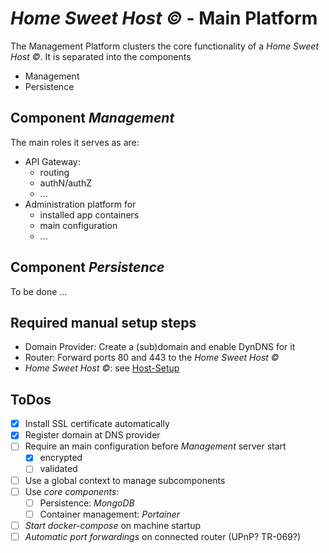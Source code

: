 # _Home Sweet Host &copy;_ - Main Platform

The Management Platform clusters the core functionality of a _Home Sweet Host &copy;_. It is separated into the components

- Management
- Persistence

## Component _Management_

The main roles it serves as are:

- API Gateway:
  - routing
  - authN/authZ
  - ...
- Administration platform for
  - installed app containers
  - main configuration
  - ...

## Component _Persistence_

To be done ...

## Required manual setup steps

- Domain Provider: Create a (sub)domain and enable DynDNS for it
- Router: Forward ports 80 and 443 to the _Home Sweet Host &copy;_
- _Home Sweet Host &copy;_: see [Host-Setup](./host/README.md)


<!--
Example mermaid sequence diagram

see https://mermaidjs.github.io/sequenceDiagram.html

```mermaid
sequenceDiagram
    participant User
    participant Client
    participant AppBackend
    participant AuthBackend

    User->>Client: action
    Client->>AppBackend: BackendCall (not authenticated)
    activate AppBackend
    AppBackend->>AppBackend: Check Authentication
    AppBackend->>Client: Response: not authenticated
    deactivate AppBackend
    Client->>User: Display login form

    Note over A,J: A typical interaction
    J->>A: Great!
    deactivate J
```
-->

## ToDos

- [x] Install SSL certificate automatically
- [x] Register domain at DNS provider
- [ ] Require an main configuration before _Management_ server start
  - [x] encrypted
  - [ ] validated
- [ ] Use a global context to manage subcomponents
- [ ] Use _core components_:
  - [ ] Persistence: _MongoDB_
  - [ ] Container management: _Portainer_
- [ ] _Start docker-compose_ on machine startup
- [ ] _Automatic port forwardings_ on connected router (UPnP? TR-069?)
